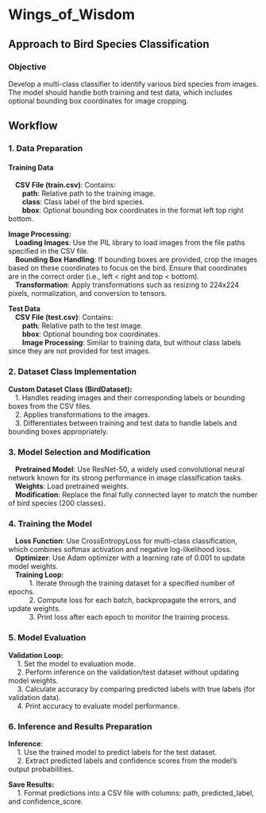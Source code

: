 # Wings_of_Wisdom

## Approach to Bird Species Classification
### Objective
Develop a multi-class classifier to identify various bird species from images. The model should handle both training and test data, which includes optional bounding box coordinates for image cropping.

## Workflow
### 1. Data Preparation
#### Training Data
&emsp;**CSV File (train.csv)**: Contains:<br/>
&emsp;&emsp;**path**: Relative path to the training image.<br/>
&emsp;&emsp;**class**: Class label of the bird species.<br/>
&emsp;&emsp;**bbox**: Optional bounding box coordinates in the format left top right bottom.<br/>
      
**Image Processing:**<br/>
&emsp;**Loading Images**: Use the PIL library to load images from the file paths specified in the CSV file.<br/>
&emsp;**Bounding Box Handling**: If bounding boxes are provided, crop the images based on these coordinates to focus on the bird. Ensure that coordinates are in the correct order (i.e., left < right and top < bottom).<br/>
&emsp;**Transformation**: Apply transformations such as resizing to 224x224 pixels, normalization, and conversion to tensors.<br/>
    
**Test Data**<br/>
&emsp;**CSV File (test.csv)**: Contains:<br/>
&emsp;&emsp;**path**: Relative path to the test image.<br/>
&emsp;&emsp;**bbox**: Optional bounding box coordinates.<br/>
&emsp;&emsp;**Image Processing**: Similar to training data, but without class labels since they are not provided for test images.<br/>

### 2. Dataset Class Implementation
**Custom Dataset Class (BirdDataset):**<br/>
&emsp;1. Handles reading images and their corresponding labels or bounding boxes from the CSV files.<br/>
&emsp;2. Applies transformations to the images.<br/>
&emsp;3. Differentiates between training and test data to handle labels and bounding boxes appropriately.<br/>
    
### 3. Model Selection and Modification
&emsp;**Pretrained Model**: Use ResNet-50, a widely used convolutional neural network known for its strong performance in image classification tasks.<br/>
&emsp;**Weights**: Load pretrained weights.<br/>
&emsp;**Modification**: Replace the final fully connected layer to match the number of bird species (200 classes).<br/>
    
### 4. Training the Model
&emsp;**Loss Function**: Use CrossEntropyLoss for multi-class classification, which combines softmax activation and negative log-likelihood loss.<br/>
&emsp;**Optimizer**: Use Adam optimizer with a learning rate of 0.001 to update model weights.<br/>
&emsp;**Training Loop**:<br/>
&emsp;&emsp;&emsp;1. Iterate through the training dataset for a specified number of epochs.<br/>
&emsp;&emsp;&emsp;2. Compute loss for each batch, backpropagate the errors, and update weights.<br/>
&emsp;&emsp;&emsp;3. Print loss after each epoch to monitor the training process.<br/>
          
### 5. Model Evaluation
**Validation Loop:**<br/>
&emsp; 1. Set the model to evaluation mode.<br/>
&emsp; 2. Perform inference on the validation/test dataset without updating model weights.<br/>
&emsp; 3. Calculate accuracy by comparing predicted labels with true labels (for validation data).<br/>
&emsp; 4. Print accuracy to evaluate model performance.<br/>
      
### 6. Inference and Results Preparation
**Inference**:<br/>
&emsp; 1. Use the trained model to predict labels for the test dataset.<br/>
&emsp; 2. Extract predicted labels and confidence scores from the model’s output probabilities.<br/>
      
**Save Results:**<br/>
&emsp; 1. Format predictions into a CSV file with columns: path, predicted_label, and confidence_score.<br/>
